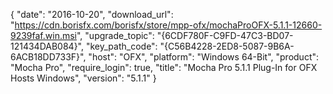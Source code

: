 {
  "date": "2016-10-20",
  "download_url": "https://cdn.borisfx.com/borisfx/store/mpp-ofx/mochaProOFX-5.1.1-12660-9239faf.win.msi",
  "upgrade_topic": "{6CDF780F-C9FD-47C3-BD07-121434DAB084}",
  "key_path_code": "{C56B4228-2ED8-5087-9B6A-6ACB18DD733F}",
  "host": "OFX",
  "platform": "Windows 64-Bit",
  "product": "Mocha Pro",
  "require_login": true,
  "title": "Mocha Pro 5.1.1 Plug-In for OFX Hosts Windows",
  "version": "5.1.1"
}
